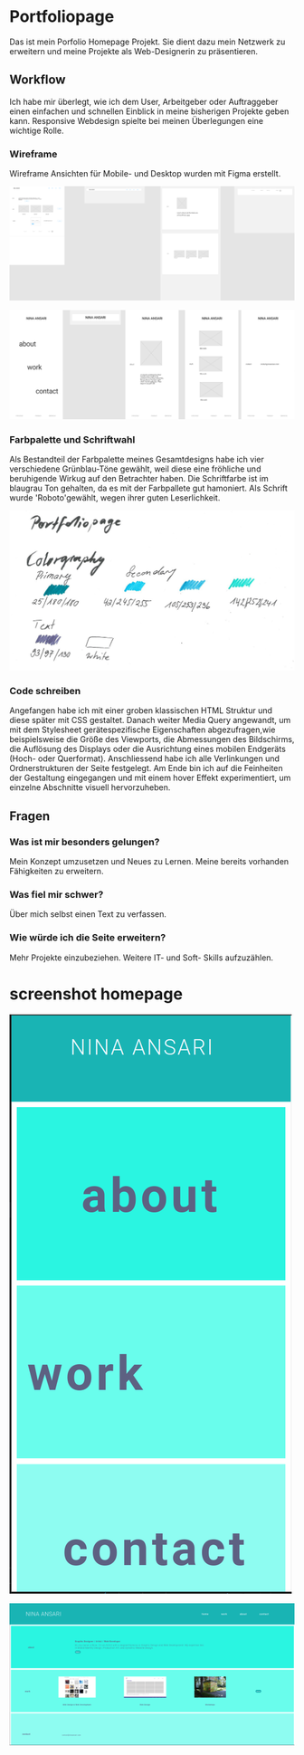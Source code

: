 # Portfoliopage
Das ist mein Porfolio Homepage Projekt. 
Sie dient dazu mein Netzwerk zu erweitern und meine Projekte als Web-Designerin zu präsentieren.

## Workflow
Ich habe mir überlegt, wie ich dem User, Arbeitgeber oder Auftraggeber einen einfachen und schnellen Einblick in meine bisherigen Projekte geben kann. 
Responsive Webdesign spielte bei meinen Überlegungen eine wichtige Rolle.


### Wireframe 
Wireframe Ansichten für Mobile- und Desktop wurden mit Figma erstellt.


![](assets/wireframedesktop.jpg)

![](assets/wireframemobile.jpg)


### Farbpalette und Schriftwahl
Als Bestandteil der Farbpalette meines Gesamtdesigns habe ich vier verschiedene Grünblau-Töne gewählt,
weil diese eine fröhliche und beruhigende Wirkug auf den Betrachter haben.
Die Schriftfarbe ist im blaugrau Ton gehalten, da es mit der Farbpallete gut hamoniert. 
Als Schrift wurde 'Roboto'gewählt, wegen ihrer guten Leserlichkeit.

![](assets/portfolio-colorgraphy.jpg)

### Code schreiben
Angefangen habe ich mit einer groben klassischen HTML Struktur und diese später mit CSS gestaltet. 
Danach weiter Media Query angewandt, um mit dem Stylesheet gerätespezifische Eigenschaften abgezufragen,wie beispielsweise die Größe des Viewports, die Abmessungen des Bildschirms, die Auflösung des Displays oder die Ausrichtung eines mobilen Endgeräts (Hoch- oder Querformat). 
Anschliessend habe ich alle Verlinkungen und Ordnerstrukturen der Seite festgelegt. 
Am Ende bin ich auf die Feinheiten der Gestaltung eingegangen und mit einem hover Effekt experimentiert, um einzelne Abschnitte visuell hervorzuheben.


## Fragen 
### Was ist mir besonders gelungen?
Mein Konzept umzusetzen und Neues zu Lernen. Meine bereits vorhanden Fähigkeiten zu erweitern.

### Was fiel mir schwer?
Über mich selbst einen Text zu verfassen. 

### Wie würde ich die Seite erweitern?
Mehr Projekte einzubeziehen. Weitere IT- und Soft- Skills aufzuzählen.


# screenshot homepage 

![](assets/mobileview.png)

![](assets/viewdesktop.png)



